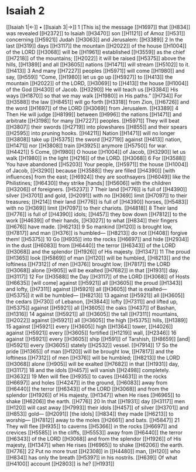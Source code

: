 # Isaiah 2
[[Isaiah 1|←]] • [[Isaiah 3|→]]
1 [This is] the message [[H1697]] that [[H834]] was revealed [[H2372]] to Isaiah [[H3470]] son [[H1121]] of Amoz [[H531]] concerning [[H5921]] Judah [[H3063]] and Jerusalem: [[H3389]] 
2 In the last [[H319]] days [[H3117]] the mountain [[H2022]] of the house [[H1004]] of the LORD [[H3068]] will be [[H1961]] established [[H3559]] as the chief [[H7218]] of the mountains; [[H2022]] it will be raised [[H5375]] above the hills, [[H1389]] and all [[H3605]] nations [[H1471]] will stream [[H5102]] to it. [[H413]] 
3 And many [[H7227]] peoples [[H5971]] will come [[H1980]] and say, [[H559]] “Come, [[H1980]] let us go up [[H5927]] to [[H413]] the mountain [[H2022]] of the LORD, [[H3069]] to [[H413]] the house [[H1004]] of the God [[H430]] of Jacob. [[H3290]] He will teach us [[H3384]] His ways [[H1870]] so that we may walk [[H1980]] in His paths.” [[H734]] For [[H3588]] the law [[H8451]] will go forth [[H3318]] from Zion, [[H6726]] and the word [[H1697]] of the LORD [[H3069]] from Jerusalem. [[H3389]] 
4 Then He will judge [[H8199]] between [[H996]] the nations [[H1471]] and arbitrate [[H3198]] for many [[H7227]] peoples. [[H5971]] They will beat [[H3807]] their swords [[H2719]] into plowshares [[H855]] and their spears [[H2595]] into pruning hooks. [[H4211]] Nation [[H1471]] will no longer [[H3808]] take up [[H5375]] the sword [[H2719]] against [[H413]] nation, [[H1471]] nor [[H3808]] train [[H3925]] anymore [[H5750]] for war. [[H4421]] 
5 Come, [[H1980]] O house [[H1004]] of Jacob, [[H3290]] let us walk [[H1980]] in the light [[H216]] of the LORD. [[H3068]] 
6 For [[H3588]] You have abandoned [[H5203]] Your people, [[H5971]] the house [[H1004]] of Jacob, [[H3290]] because [[H3588]] they are filled [[H4390]] [with influences] from the east; [[H6924]] they are soothsayers [[H6049]] like the Philistines; [[H6430]] they strike [hands] [[H5606]] with the children [[H3206]] of foreigners. [[H5237]] 
7 Their land [[H776]] is full of [[H4390]] silver [[H3701]] and gold, [[H2091]] with no [[H369]] limit [[H7097]] to their treasures; [[H214]] their land [[H776]] is full of [[H4390]] horses, [[H5483]] with no [[H369]] limit [[H7097]] to their chariots. [[H4818]] 
8 Their land [[H776]] is full of [[H4390]] idols; [[H457]] they bow down [[H7812]] to the work [[H4639]] of their hands, [[H3027]] to what [[H834]] their fingers [[H676]] have made. [[H6213]] 
9 So mankind [[H120]] is brought low, [[H7817]] and man [[H376]] is humbled— [[H8213]] do not [[H408]] forgive them! [[H5375]] 
10 Go [[H935]] into the rocks [[H6697]] and hide [[H2934]] in the dust [[H6083]] from [[H6440]] the terror [[H6343]] of the LORD [[H3068]] and the splendor [[H1926]] of His majesty. [[H1347]] 
11 The proud [[H1365]] look [[H5869]] of man [[H120]] will be humbled, [[H8213]] and the loftiness [[H7312]] of men [[H376]] brought low; [[H7817]] the LORD [[H3068]] alone [[H905]] will be exalted [[H7682]] in that [[H1931]] day. [[H3117]] 
12 For [[H3588]] the Day [[H3117]] of the LORD [[H3068]] of Hosts [[H6635]] [will come] against [[H5921]] all [[H3605]] the proud [[H1343]] and lofty, [[H7311]] against [[H5921]] all [[H3605]] that is exalted— [[H5375]] it will be humbled— [[H8213]] 
13 against [[H5921]] all [[H3605]] the cedars [[H730]] of Lebanon, [[H3844]] lofty [[H7311]] and lifted up, [[H5375]] against [[H5921]] all [[H3605]] the oaks [[H437]] of Bashan, [[H1316]] 
14 against [[H5921]] all [[H3605]] the tall [[H7311]] mountains, [[H2022]] against [[H5921]] all [[H3605]] the high [[H5375]] hills, [[H1389]] 
15 against [[H5921]] every [[H3605]] high [[H1364]] tower, [[H4026]] against [[H5921]] every [[H3605]] fortified [[H1219]] wall, [[H2346]] 
16 against [[H5921]] every [[H3605]] ship [[H591]] of Tarshish, [[H8659]] [and] [[H5921]] every [[H3605]] stately [[H2532]] vessel. [[H7914]] 
17 So the pride [[H1365]] of man [[H120]] will be brought low, [[H7817]] and the loftiness [[H7312]] of men [[H376]] will be humbled; [[H8213]] the LORD [[H3068]] alone [[H905]] will be exalted [[H7682]] in that [[H1931]] day, [[H3117]] 
18 and the idols [[H457]] will vanish [[H2498]] completely. [[H3632]] 
19 Men will flee [[H935]] to caves [[H4631]] in the rocks [[H6697]] and holes [[H4247]] in the ground, [[H6083]] away from [[H6440]] the terror [[H6343]] of the LORD [[H3068]] and from the splendor [[H1926]] of His majesty, [[H1347]] when He rises [[H6965]] to shake [[H6206]] the earth. [[H776]] 
20 In that [[H1931]] day [[H3117]] men [[H120]] will cast away [[H7993]] their idols [[H457]] of silver [[H3701]] and [[H853]] gold— [[H2091]] [the idols] [[H834]] they made [[H6213]] to worship— [[H7812]] away to the moles [[H2661]] and bats. [[H5847]] 
21 They will flee [[H935]] to caverns [[H5366]] in the rocks [[H6697]] and crevices [[H5585]] in the cliffs, [[H5553]] away from [[H6440]] the terror [[H6343]] of the LORD [[H3068]] and from the splendor [[H1926]] of His majesty, [[H1347]] when He rises [[H6965]] to shake [[H6206]] the earth. [[H776]] 
22 Put no more trust [[H2308]] in [[H4480]] man, [[H120]] who [[H834]] has only the breath [[H5397]] in his nostrils. [[H639]] Of what [[H4100]] account [[H2803]] is he? [[H1931]] 
